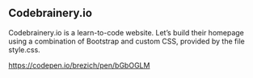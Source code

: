 ## Codebrainery.io

Codebrainery.io is a learn-to-code website. Let’s build their homepage using a combination of Bootstrap and custom CSS, provided by the file style.css.

https://codepen.io/brezich/pen/bGbOGLM
